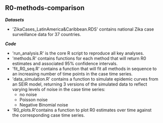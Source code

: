 ## R0-methods-comparison

***Datasets***
- 'ZikaCases_LatinAmerica&Caribbean.RDS' contains national Zika case surveillance data for 37 countries.


***Code***
- 'run_analysis.R' is the core R script to reproduce all key analyses.
- 'methods.R' contains functions for each method that will return R0 estimates and associated 95% confidence intervals.
- 'fit_R0_seq.R' contains a function that will fit all methods in sequence to an increasing number of time points in the case time series.
- 'data_simulation.R' contains a function to simulate epidemic curves from an SEIR model, returning 3 versions of the simulated data to reflect varying levels of noise in the case time series:
   - no noise
   - Poisson noise
   - Negative Binomial noise
- 'R0_plots.R'contains a function to plot R0 estimates over time against the corresponding case time series.


